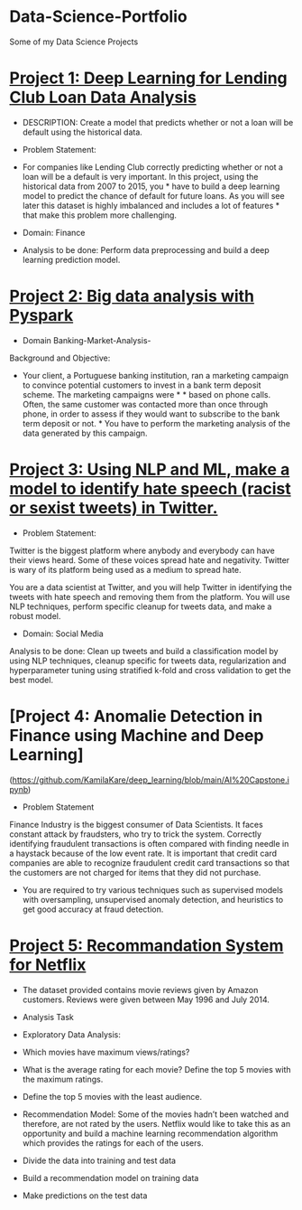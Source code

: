 # Data-Science-Portfolio
Some of my Data Science Projects


# [Project 1: Deep Learning for Lending Club Loan Data Analysis](https://github.com/KamilaKare/deep_learning/blob/main/projet_DL.ipynb) 

* DESCRIPTION: Create a model that predicts whether or not a loan will be default using the historical data.

* Problem Statement:  

* For companies like Lending Club correctly predicting whether or not a loan will be a default is very important. In this project, using the historical data from 2007 to 2015, you * have to build a deep learning model to predict the chance of default for future loans. As you will see later this dataset is highly imbalanced and includes a lot of features * that make this problem more challenging.

* Domain: Finance

* Analysis to be done: Perform data preprocessing and build a deep learning prediction model. 

# [Project 2: Big data analysis with Pyspark](https://github.com/KamilaKare/Big-data-project/blob/main/project_Bigdata.ipynb)

* Domain Banking-Market-Analysis-

Background and Objective:

* Your client, a Portuguese banking institution, ran a marketing campaign to convince potential customers to invest in a bank term deposit scheme. The marketing campaigns were * * based on phone calls. Often, the same customer was contacted more than once through phone, in order to assess if they would want to subscribe to the bank term deposit or not. * You have to perform the marketing analysis of the data generated by this campaign.

# [Project 3: Using NLP and ML, make a model to identify hate speech (racist or sexist tweets) in Twitter.](https://github.com/KamilaKare/deep_learning/blob/main/ProjectNLP.ipynb)

* Problem Statement:  

Twitter is the biggest platform where anybody and everybody can have their views heard. Some of these voices spread hate and negativity. Twitter is wary of its platform being used as a medium  to spread hate. 

You are a data scientist at Twitter, and you will help Twitter in identifying the tweets with hate speech and removing them from the platform. You will use NLP techniques, perform specific cleanup for tweets data, and make a robust model.

* Domain: Social Media

Analysis to be done: Clean up tweets and build a classification model by using NLP techniques, cleanup specific for tweets data, regularization and hyperparameter tuning using stratified k-fold and cross validation to get the best model.

# [Project 4: Anomalie Detection in Finance using Machine and Deep Learning] 
(https://github.com/KamilaKare/deep_learning/blob/main/AI%20Capstone.ipynb)

 * Problem Statement
 
 Finance Industry is the biggest consumer of Data Scientists. It faces constant attack by fraudsters, who try to trick the system. Correctly identifying fraudulent transactions is often compared with finding needle in a haystack because of the low event rate. 
It is important that credit card companies are able to recognize fraudulent credit card transactions so that the customers are not charged for items that they did not purchase.
* You are required to try various techniques such as supervised models with oversampling, unsupervised anomaly detection, and heuristics to get good accuracy at fraud detection.

# [Project 5: Recommandation System for Netflix](https://github.com/KamilaKare/recommander-system/blob/master/recommander.ipynb)

* The dataset provided contains movie reviews given by Amazon customers. Reviews were given between May 1996 and July 2014.

* Analysis Task
*  Exploratory Data Analysis:

* Which movies have maximum views/ratings?
* What is the average rating for each movie? Define the top 5 movies with the maximum ratings.
* Define the top 5 movies with the least audience.
*  Recommendation Model: Some of the movies hadn’t been watched and therefore, are not rated by the users. Netflix would like to take this as an opportunity and build a machine learning recommendation algorithm which provides the ratings for each of the users.

* Divide the data into training and test data
* Build a recommendation model on training data
* Make predictions on the test data




